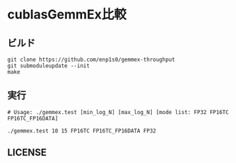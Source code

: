 # cublasGemmEx比較

## ビルド
```
git clone https://github.com/enp1s0/gemmex-throughput
git submoduleupdate --init
make
```

## 実行
```
# Usage: ./gemmex.test [min_log_N] [max_log_N] [mode list: FP32 FP16TC FP16TC_FP16DATA]

./gemmex.test 10 15 FP16TC FP16TC_FP16DATA FP32
```

## LICENSE
